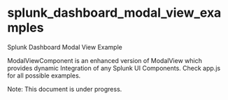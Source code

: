 # splunk_dashboard_modal_view_examples
Splunk Dashboard Modal View Example 

ModalViewComponent is an enhanced version of ModalView which provides dynamic Integration of any Splunk UI Components.
Check app.js for all possible examples.

Note: This document is under progress.
